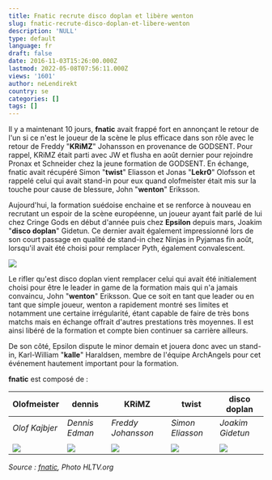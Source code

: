 ```yaml
---
title: Fnatic recrute disco doplan et libère wenton
slug: fnatic-recrute-disco-doplan-et-libere-wenton
description: 'NULL'
type: default
language: fr
draft: false
date: 2016-11-03T15:26:00.000Z
lastmod: 2022-05-08T07:56:11.000Z
views: '1601'
author: neLendirekt
country: se
categories: []
tags: []
---
```

Il y a maintenant 10 jours, **fnatic** avait frappé fort en annonçant le retour de l'un si ce n'est le joueur de la scène le plus efficace dans son rôle avec le retour de Freddy "**KRiMZ**" Johansson en provenance de GODSENT. Pour rappel, KRiMZ était parti avec JW et flusha en août dernier pour rejoindre Pronax et Schneider chez la jeune formation de GODSENT. En échange, fnatic avait récupéré Simon "**twist**" Eliasson et Jonas "**Lekr0**" Olofsson et rappelé celui qui avait stand-in pour eux quand olofmeister était mis sur la touche pour cause de blessure, John "**wenton**" Eriksson.

Aujourd'hui, la formation suédoise enchaine et se renforce à nouveau en recrutant un espoir de la scène européenne, un joueur ayant fait parlé de lui chez Cringe Gods en début d'année puis chez **Epsilon** depuis mars, Joakim "**disco doplan**" Gidetun. Ce dernier avait également impressionné lors de son court passage en qualité de stand-in chez Ninjas in Pyjamas fin août, lorsqu'il avait été choisi pour remplacer Pyth, également convalescent.

![](../../../storage/images/581b552535bfc_discodoplanhltv.jpeg)

Le rifler qu'est disco doplan vient remplacer celui qui avait été initialement choisi pour être le leader in game de la formation mais qui n'a jamais convaincu, John "**wenton**" Eriksson. Que ce soit en tant que leader ou en tant que simple joueur, wenton a rapidement montré ses limites et notamment une certaine irrégularité, étant capable de faire de très bons matchs mais en échange offrait d'autres prestations très moyennes. Il est ainsi libéré de la formation et compte bien continuer sa carrière ailleurs.

De son côté, Epsilon dispute le minor demain et jouera donc avec un stand-in, Karl-William "**kalle**" Haraldsen, membre de l'équipe ArchAngels pour cet événement hautement important pour la formation.

**fnatic** est composé de :

| **Olofmeister**                                                         | **dennis**                                                         | **KRiMZ**                                                         | **twist**                                                         | **disco doplan**                                                           |
| ----------------------------------------------------------------------- | ------------------------------------------------------------------ | ----------------------------------------------------------------- | ----------------------------------------------------------------- | -------------------------------------------------------------------------- |
| _Olof Kajbjer_                                                          | _Dennis Edman_                                                     | _Freddy Johansson_                                                | _Simon Eliasson_                                                  | _Joakim Gidetun_                                                           |
| |                                                                       |                                                                    |                                                                   |                                                                   |                                                                            |
| ![](../../../storage/users/player_avatar/olofmeister_57d9970c2ab01.png) | ![](../../../storage/users/player_avatar/dennis_57d996ee58c63.png) | ![](../../../storage/users/player_avatar/KRiMZ_57d996db6b10b.png) | ![](../../../storage/users/player_avatar/twist_58186db9c5cb8.png) | ![](../../../storage/users/player_avatar/disco%20doplan_57e10b9ec0395.png) |

_Source : [fnatic](http://www.fnatic.com/content/96755/cs-go-roster-changes-welcome-disco-doplan), Photo HLTV.org_

